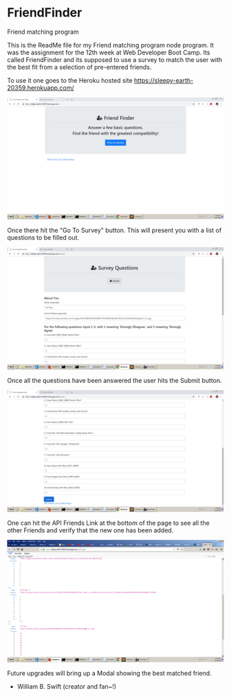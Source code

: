 # FriendFinder
Friend matching program

This is the ReadMe file for my Friend matching program node program. It was the assignment for the 12th week at Web Developer Boot Camp.  Its called FriendFinder and its supposed to use a survey to match the user with the best fit from a selection of pre-entered friends. 

To use it one goes to the Heroku hosted site https://sleepy-earth-20359.herokuapp.com/ 

![alt text](/Image1.jpg?raw=true "1st pic") 

Once there hit the "Go To Survey" button.  This will present you with a list of questions to be filled out.  

![alt text](/Image2.jpg?raw=true "2nd pic") 

Once all the questions have been answered the user hits the Submit button.  

![alt text](/Image3.jpg?raw=true "3rd pic") 

One can hit the API Friends Link at the bottom of the page to see all the other Friends and verify that the new one has been added. 

![alt text](/Image4.jpg?raw=true "4rd pic") 

Future upgrades will bring up a Modal showing the best matched friend. 

- William B. Swift (creator and fan~!)
